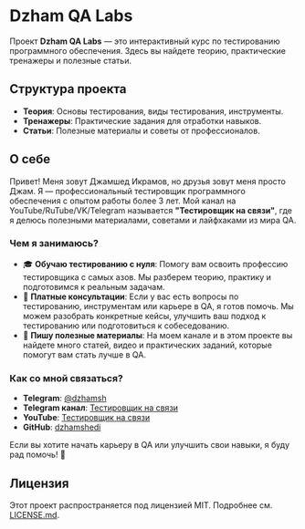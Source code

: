 # Dzham QA Labs

Проект **Dzham QA Labs** — это интерактивный курс по тестированию программного обеспечения. Здесь вы найдете теорию, практические тренажеры и полезные статьи.

## Структура проекта
- **Теория**: Основы тестирования, виды тестирования, инструменты.
- **Тренажеры**: Практические задания для отработки навыков.
- **Статьи**: Полезные материалы и советы от профессионалов.


## О себе
Привет! Меня зовут Джамшед Икрамов, но друзья зовут меня просто Джам. Я — профессиональный тестировщик программного обеспечения с опытом работы более 3 лет. Мой канал на YouTube/RuTube/VK/Telegram называется **"Тестировщик на связи"**, где я делюсь полезными материалами, советами и лайфхаками из мира QA.

### Чем я занимаюсь?
- 🎓 **Обучаю тестированию с нуля**: Помогу вам освоить профессию тестировщика с самых азов. Мы разберем теорию, практику и подготовимся к реальным задачам.
- 💼 **Платные консультации**: Если у вас есть вопросы по тестированию, инструментам или карьере в QA, я готов помочь. Мы можем разобрать конкретные кейсы, улучшить ваш подход к тестированию или подготовиться к собеседованию.
- 📝 **Пишу полезные материалы**: На моем канале и в этом проекте вы найдете много статей, видео и практических заданий, которые помогут вам стать лучше в QA.

### Как со мной связаться?
- **Telegram**: [@dzhamsh](https://t.me/dzhamsh)
- **Telegram канал**: [Тестировщик на связи](https://t.me/testeroncall)
- **YouTube**: [Тестировщик на связи](https://youtube.com/your_channel)
- **GitHub**: [dzhamshedi](https://github.com/dzhamshedi)

Если вы хотите начать карьеру в QA или улучшить свои навыки, я буду рад помочь! 🚀

## Лицензия
Этот проект распространяется под лицензией MIT. Подробнее см. [LICENSE.md](LICENSE.md).